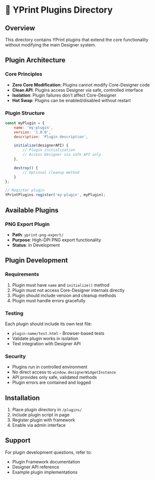 # 🔌 YPrint Plugins Directory

## Overview

This directory contains YPrint plugins that extend the core functionality without modifying the main Designer system.

## Plugin Architecture

### Core Principles
- **Zero Core Modification**: Plugins cannot modify Core-Designer code
- **Clean API**: Plugins access Designer via safe, controlled interface
- **Isolation**: Plugin failures don't affect Core-Designer
- **Hot Swap**: Plugins can be enabled/disabled without restart

### Plugin Structure

```javascript
const myPlugin = {
    name: 'my-plugin',
    version: '1.0.0',
    description: 'Plugin description',

    initialize(designerAPI) {
        // Plugin initialization
        // Access Designer via safe API only
    },

    destroy() {
        // Optional cleanup method
    }
};

// Register plugin
YPrintPlugins.register('my-plugin', myPlugin);
```

## Available Plugins

### PNG Export Plugin
- **Path**: `yprint-png-export/`
- **Purpose**: High-DPI PNG export functionality
- **Status**: In Development

## Plugin Development

### Requirements
1. Plugin must have `name` and `initialize()` method
2. Plugin must not access Core-Designer internals directly
3. Plugin should include version and cleanup methods
4. Plugin must handle errors gracefully

### Testing
Each plugin should include its own test file:
- `plugin-name/test.html` - Browser-based tests
- Validate plugin works in isolation
- Test integration with Designer API

### Security
- Plugins run in controlled environment
- No direct access to `window.designerWidgetInstance`
- API provides only safe, validated methods
- Plugin errors are contained and logged

## Installation

1. Place plugin directory in `/plugins/`
2. Include plugin script in page
3. Register plugin with framework
4. Enable via admin interface

## Support

For plugin development questions, refer to:
- Plugin Framework documentation
- Designer API reference
- Example plugin implementations